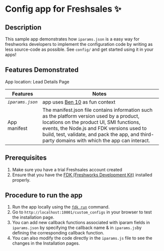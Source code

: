 # Config app for Freshsales ✨

## Description

This sample app demonstrates how `iparams.json` is a easy way for freshworks developers to implement the configuration code by writing as less source-code as possible. See `config/` and get started using it in your apps!


## Features Demonstrated

App location: Lead Details Page

| Features         | Notes                                                                                                                                                                                                                                                                                  |
| ---------------- | -------------------------------------------------------------------------------------------------------------------------------------------------------------------------------------------------------------------------------------------------------------------------------------- |
| _`iparams.json`_ | app uses [Ben 10](https://en.wikipedia.org/wiki/Ben_10) as fun context                                                                                                                                                                                                                 |
| App manifest     | The manifest.json file contains information such as the platform version used by a product, locations on the product UI, SMI functions, events, the Node.js and FDK versions used to build, test, validate, and pack the app, and third-party domains with which the app can interact. |

## Prerequisites

1. Make sure you have a trial Freshsales account created
2. Ensure that you have the [FDK (Freshworks Development Kit)](https://developers.freshsales.io/docs/freshsales-sdk/) installed properly.

## Procedure to run the app

1. Run the app locally using the [`fdk run`](https://developers.freshsales.io/docs/freshsales-sdk/#_run) command.
2. Go to `http://localhost:10001/custom_configs` in your browser to test the installation page.
3. You can add new callback functions associated with iparam fields in `iparams.json` by specifying the callback name & in `iparams.js`by defining the corresponding callback function.
4. You can also modify the code directly in the `iparams.js` file to see the changes in the Installation pages.
